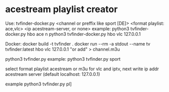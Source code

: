 # acestream playlist creator
Use:
tvfinder-docker.py <channel or preffix like sport [DE]> <format playlist: ace,vlc> <ip acestream-server, or none>
example:
python3 tvfinder-docker.py hbo ace n
python3 tvfinder-docker.py hbo vlc 127.0.0.1

Docker:
docker build -t tvfinder . 
docker run --rm -a stdout --name tv tvfinder:latest hbo vlc 127.0.0.1    "or add"  > channel.m3u


python3 tvfinder.py <channel or prefix>
example: 
python3 tvfinder.py sport

select format playlist acestream 
or m3u for vlc and iptv, next write ip addr acestream server (default localhost: 127.0.0.1)

example python3 tvfinder.py pl]
